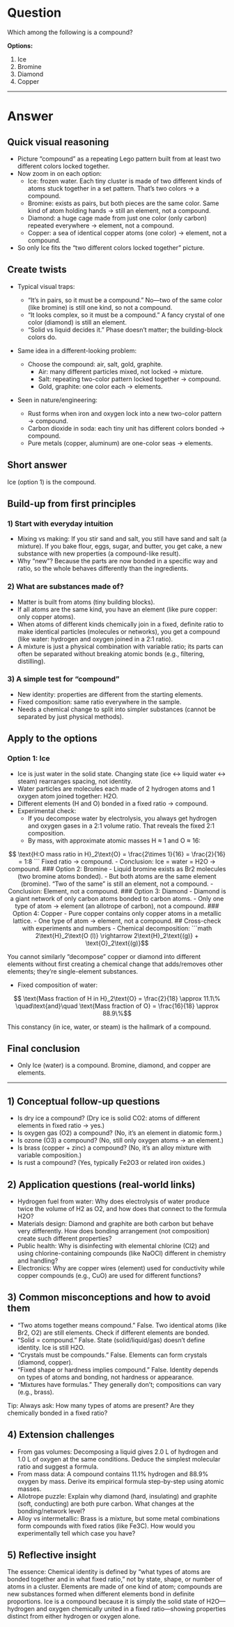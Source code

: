 # Question
Which among the following is a compound?

**Options:**

1. Ice
2. Bromine
3. Diamond
4. Copper

---
# Answer

## Quick visual reasoning
- Picture “compound” as a repeating Lego pattern built from at least two different colors locked together.
- Now zoom in on each option:
  - Ice: frozen water. Each tiny cluster is made of two different kinds of atoms stuck together in a set pattern. That’s two colors → a compound.
  - Bromine: exists as pairs, but both pieces are the same color. Same kind of atom holding hands → still an element, not a compound.
  - Diamond: a huge cage made from just one color (only carbon) repeated everywhere → element, not a compound.
  - Copper: a sea of identical copper atoms (one color) → element, not a compound.
- So only Ice fits the “two different colors locked together” picture.

## Create twists
- Typical visual traps:
  - “It’s in pairs, so it must be a compound.” No—two of the same color (like bromine) is still one kind, so not a compound.
  - “It looks complex, so it must be a compound.” A fancy crystal of one color (diamond) is still an element.
  - “Solid vs liquid decides it.” Phase doesn’t matter; the building-block colors do.

- Same idea in a different-looking problem:
  - Choose the compound: air, salt, gold, graphite.
    - Air: many different particles mixed, not locked → mixture.
    - Salt: repeating two-color pattern locked together → compound.
    - Gold, graphite: one color each → elements.

- Seen in nature/engineering:
  - Rust forms when iron and oxygen lock into a new two-color pattern → compound.
  - Carbon dioxide in soda: each tiny unit has different colors bonded → compound.
  - Pure metals (copper, aluminum) are one-color seas → elements.
## Short answer
Ice (option 1) is the compound.

## Build-up from first principles

### 1) Start with everyday intuition
- Mixing vs making: If you stir sand and salt, you still have sand and salt (a mixture). If you bake flour, eggs, sugar, and butter, you get cake, a new substance with new properties (a compound-like result).
- Why “new”? Because the parts are now bonded in a specific way and ratio, so the whole behaves differently than the ingredients.

### 2) What are substances made of?
- Matter is built from atoms (tiny building blocks).
- If all atoms are the same kind, you have an element (like pure copper: only copper atoms).
- When atoms of different kinds chemically join in a fixed, definite ratio to make identical particles (molecules or networks), you get a compound (like water: hydrogen and oxygen joined in a 2:1 ratio).
- A mixture is just a physical combination with variable ratio; its parts can often be separated without breaking atomic bonds (e.g., filtering, distilling).

### 3) A simple test for “compound”
- New identity: properties are different from the starting elements.
- Fixed composition: same ratio everywhere in the sample.
- Needs a chemical change to split into simpler substances (cannot be separated by just physical methods).

## Apply to the options

### Option 1: Ice
- Ice is just water in the solid state. Changing state (ice ↔ liquid water ↔ steam) rearranges spacing, not identity.
- Water particles are molecules each made of 2 hydrogen atoms and 1 oxygen atom joined together: H2O.
- Different elements (H and O) bonded in a fixed ratio → compound.
- Experimental check:
  - If you decompose water by electrolysis, you always get hydrogen and oxygen gases in a 2:1 volume ratio. That reveals the fixed 2:1 composition.
  - By mass, with approximate atomic masses H ≈ 1 and O ≈ 16:

```math
    \text{H:O mass ratio in H}_2\text{O} = \frac{2\times 1}{16} = \frac{2}{16} = 1:8
    ```
    Fixed ratio → compound.
- Conclusion: Ice = water = H2O → compound.

### Option 2: Bromine
- Liquid bromine exists as Br2 molecules (two bromine atoms bonded).
- But both atoms are the same element (bromine). “Two of the same” is still an element, not a compound.
- Conclusion: Element, not a compound.

### Option 3: Diamond
- Diamond is a giant network of only carbon atoms bonded to carbon atoms.
- Only one type of atom → element (an allotrope of carbon), not a compound.

### Option 4: Copper
- Pure copper contains only copper atoms in a metallic lattice.
- One type of atom → element, not a compound.

## Cross-check with experiments and numbers

- Chemical decomposition:

```math
  2\text{H}_2\text{O (l)} \rightarrow 2\text{H}_2\text{(g)} + \text{O}_2\text{(g)}
  ```
  You cannot similarly “decompose” copper or diamond into different elements without first creating a chemical change that adds/removes other elements; they’re single-element substances.
- Fixed composition of water:

```math
  \text{Mass fraction of H in H}_2\text{O} = \frac{2}{18} \approx 11.1\%
  \quad\text{and}\quad
  \text{Mass fraction of O} = \frac{16}{18} \approx 88.9\%
  ```
  This constancy (in ice, water, or steam) is the hallmark of a compound.

## Final conclusion
- Only Ice (water) is a compound. Bromine, diamond, and copper are elements.

---

## 1) Conceptual follow-up questions
- Is dry ice a compound? (Dry ice is solid CO2: atoms of different elements in fixed ratio → yes.)
- Is oxygen gas (O2) a compound? (No, it’s an element in diatomic form.)
- Is ozone (O3) a compound? (No, still only oxygen atoms → an element.)
- Is brass (copper + zinc) a compound? (No, it’s an alloy mixture with variable composition.)
- Is rust a compound? (Yes, typically Fe2O3 or related iron oxides.)

## 2) Application questions (real-world links)
- Hydrogen fuel from water: Why does electrolysis of water produce twice the volume of H2 as O2, and how does that connect to the formula H2O?
- Materials design: Diamond and graphite are both carbon but behave very differently. How does bonding arrangement (not composition) create such different properties?
- Public health: Why is disinfecting with elemental chlorine (Cl2) and using chlorine-containing compounds (like NaOCl) different in chemistry and handling?
- Electronics: Why are copper wires (element) used for conductivity while copper compounds (e.g., CuO) are used for different functions?

## 3) Common misconceptions and how to avoid them
- “Two atoms together means compound.” False. Two identical atoms (like Br2, O2) are still elements. Check if different elements are bonded.
- “Solid = compound.” False. State (solid/liquid/gas) doesn’t define identity. Ice is still H2O.
- “Crystals must be compounds.” False. Elements can form crystals (diamond, copper).
- “Fixed shape or hardness implies compound.” False. Identity depends on types of atoms and bonding, not hardness or appearance.
- “Mixtures have formulas.” They generally don’t; compositions can vary (e.g., brass).

Tip: Always ask: How many types of atoms are present? Are they chemically bonded in a fixed ratio?

## 4) Extension challenges
- From gas volumes: Decomposing a liquid gives 2.0 L of hydrogen and 1.0 L of oxygen at the same conditions. Deduce the simplest molecular ratio and suggest a formula.
- From mass data: A compound contains 11.1% hydrogen and 88.9% oxygen by mass. Derive its empirical formula step-by-step using atomic masses.
- Allotrope puzzle: Explain why diamond (hard, insulating) and graphite (soft, conducting) are both pure carbon. What changes at the bonding/network level?
- Alloy vs intermetallic: Brass is a mixture, but some metal combinations form compounds with fixed ratios (like Fe3C). How would you experimentally tell which case you have?

## 5) Reflective insight
The essence: Chemical identity is defined by “what types of atoms are bonded together and in what fixed ratio,” not by state, shape, or number of atoms in a cluster. Elements are made of one kind of atom; compounds are new substances formed when different elements bond in definite proportions. Ice is a compound because it is simply the solid state of H2O—hydrogen and oxygen chemically united in a fixed ratio—showing properties distinct from either hydrogen or oxygen alone.
